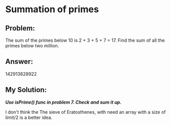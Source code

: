 # __Summation of primes__

## Problem:
The sum of the primes below 10 is 2 + 3 + 5 + 7 = 17. Find the sum of all the primes below two million.

## Answer: 
142913828922

## My Solution: 
__*Use isPrime() func in problem 7. Check and sum it up.*__

I don't think the The sieve of Eratosthenes, with need an array with a size of limit/2 is a better idea. 